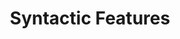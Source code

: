 ---
types: "word"

title: "Syntactic Features"

categories: ['']

tags: ['Syntactic', 'Features']

arabic: 'خصائص نحوية'

arexps: []

enwords: ['Syntactic Features']

enexps: []

arlexicons: 'خ'

enlexicons: 'S'

authors: ['Ruqayya Roshdy']

translators: ['']

citations: 'تطبيقات الذكاء الاصطناعي في خدمة اللغة العربية'

sources: 'مركز الملك عبدالله بن عبدالعزيز الدولي لخدمة اللغة العربية'

word: "true"

slug: ""
---